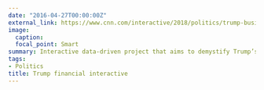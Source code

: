 ```yaml
---
date: "2016-04-27T00:00:00Z"
external_link: https://www.cnn.com/interactive/2018/politics/trump-business-empire/ 
image:
  caption: 
  focal_point: Smart
summary: Interactive data-driven project that aims to demystify Trump’s disclosed assets by connecting his interlocking companies
tags:
- Politics
title: Trump financial interactive
---
```

